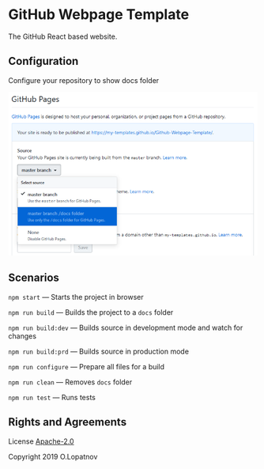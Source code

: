 # GitHub Webpage Template

The GitHub React based website.

## Configuration

Configure your repository to show docs folder

![GitHub Pages Configuration][githubpagesconfig]

[githubpagesconfig]: ./images/GitHubPagesConfig.png

## Scenarios

`npm start` — Starts the project in browser

`npm run build` — Builds the project to a `docs` folder

`npm run build:dev` — Builds source in development mode and watch for changes

`npm run build:prd` — Builds source in production mode

`npm run configure` — Prepare all files for a build

`npm run clean` — Removes `docs` folder

`npm run test` — Runs tests

## Rights and Agreements

License [Apache-2.0](https://github.com/lopatnov/jsToString/blob/master/LICENSE)

Copyright 2019 O.Lopatnov
